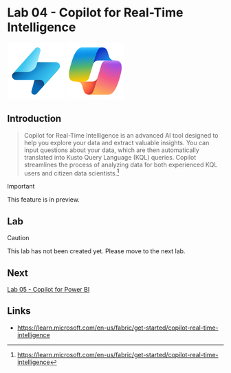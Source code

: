 # Lab 04 - Copilot for Real-Time Intelligence

![Real-time Intelligence](/images/realtimeanalytics.svg)
![Copilot](/images/copilot.svg)

## Introduction
> Copilot for Real-Time Intelligence is an advanced AI tool designed to help you explore your data and extract valuable insights. You can input questions about your data, which are then automatically translated into Kusto Query Language (KQL) queries. Copilot streamlines the process of analyzing data for both experienced KQL users and citizen data scientists.[^1]

> [!IMPORTANT]
> This feature is in preview.

## Lab
> [!CAUTION]
> This lab has not been created yet.  Please move to the next lab.

## Next
[Lab 05 - Copilot for Power BI](/labs/lab05/lab05.md)

## Links
- https://learn.microsoft.com/en-us/fabric/get-started/copilot-real-time-intelligence

[^1]: https://learn.microsoft.com/en-us/fabric/get-started/copilot-real-time-intelligence